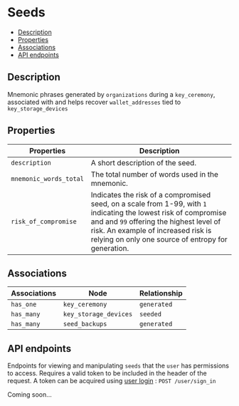 # Seeds

- [Description](#description)
- [Properties](#properties)
- [Associations](#associations)
- [API endpoints](#api-endpoints)

## Description

Mnemonic phrases generated by `organizations` during a `key_ceremony`, associated with and helps recover `wallet_addresses` tied to `key_storage_devices`

## Properties

| Properties | Description |
| --- | --- |
| `description` | A short description of the seed. |
| `mnemonic_words_total` | The total number of words used in the mnemonic.  |
| `risk_of_compromise` | Indicates the risk of a compromised seed, on a scale from 1-99, with `1` indicating the lowest risk of compromise and and `99` offering the highest level of risk. An example of increased risk is relying on only one source of entropy for generation. |

## Associations

| Associations | Node | Relationship |
| --- | --- | --- |
| `has_one` | `key_ceremony` | `generated` |
| `has_many` | `key_storage_devices` | `seeded` |
| `has_many` | `seed_backups` | `generated` |

## API endpoints

Endpoints for viewing and manipulating `seeds` that the `user` has permissions to access. Requires a valid token to be included in the header of the request. A token can be acquired using [user login](../../api_docs/open/login.md) : `POST /user/sign_in`

Coming soon...

<!-- * [Show Accessible Seeds](api_docs/seeds/get.md) : `GET /seeds/`
* [Create A Seed](api_docs/seeds/post.md) : `POST /seeds/`
* [Show A Seed](api_docs/seeds/id/get.md) : `GET /seeds/:id/`
* [Update A Seed](api_docs/seeds/id/put.md) : `PUT /seeds/:id/`
* [Delete A Seed](api_docs/seeds/id/delete.md) : `DELETE /seeds/:id/` -->
